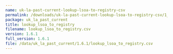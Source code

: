 ```yaml
---
name: uk-la-past-current-lookup-lsoa-to-registry-csv
permalink: /downloads/uk-la-past-current-lookup-lsoa-to-registry-csv/1_6_1
package: uk_la_past_current
title: lookup_lsoa_to_registry
filename: lookup_lsoa_to_registry.csv
version: 1.6.1
full_version: 1.6.1
file: /data/uk_la_past_current/1.6.1/lookup_lsoa_to_registry.csv
---
```

